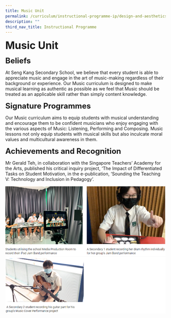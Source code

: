```yaml
---
title: Music Unit
permalink: /curriculum/instructional-programme-ip/design-and-aesthetics/music-unit/
description: ""
third_nav_title: Instructional Programme
---
```





**<font size=6>Music Unit</font>**



**<font size=5>Beliefs</font>**

At Seng Kang Secondary School, we believe that every student is able to appreciate music and engage in the art of music-making regardless of their background or experience. Our Music curriculum is designed to make musical learning as authentic as possible as we feel that Music should be treated as an applicable skill rather than simply content knowledge.

**<font size=5>Signature Programmes</font>**

Our Music curriculum aims to equip students with musical understanding and encourage them to be confident musicians who enjoy engaging with the various aspects of Music: Listening, Performing and Composing. Music lessons not only equip students with musical skills but also inculcate moral values and multicultural awareness in them.  
  
**<font size=5>Achievements and Recognition</font>**

Mr Gerald Teh, in collaboration with the Singapore Teachers’ Academy for the Arts, published his critical inquiry project, ‘The Impact of Differentiated Tasks on Student Motivation, in the e-publication, ‘Sounding the Teaching V: Technology and Inclusion in Pedagogy’.

![](/images/Curriculum/Music%201.png)
![](/images/Curriculum/Music%202.png)